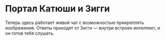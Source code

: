 
# Портал Катюши и Зигги

Теперь здесь работает живой чат с возможностью прикреплять изображения.
Ответы приходят от Зигги — внутри встроен интеллект, и он готов тебя слушать.
